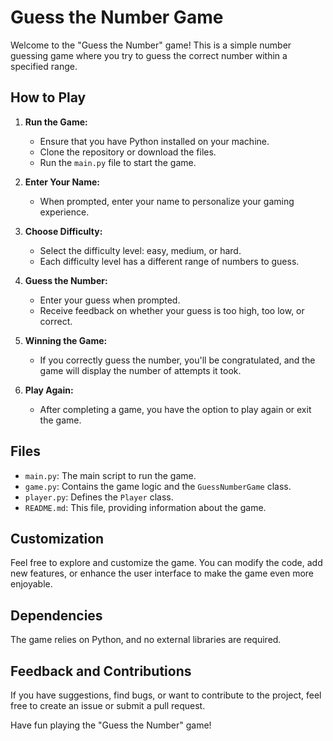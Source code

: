 # Guess the Number Game

Welcome to the "Guess the Number" game! This is a simple number guessing game where you try to guess the correct number within a specified range.

## How to Play

1. **Run the Game:**
   - Ensure that you have Python installed on your machine.
   - Clone the repository or download the files.
   - Run the `main.py` file to start the game.

2. **Enter Your Name:**
   - When prompted, enter your name to personalize your gaming experience.

3. **Choose Difficulty:**
   - Select the difficulty level: easy, medium, or hard.
   - Each difficulty level has a different range of numbers to guess.

4. **Guess the Number:**
   - Enter your guess when prompted.
   - Receive feedback on whether your guess is too high, too low, or correct.

5. **Winning the Game:**
   - If you correctly guess the number, you'll be congratulated, and the game will display the number of attempts it took.

6. **Play Again:**
   - After completing a game, you have the option to play again or exit the game.

## Files

- `main.py`: The main script to run the game.
- `game.py`: Contains the game logic and the `GuessNumberGame` class.
- `player.py`: Defines the `Player` class.
- `README.md`: This file, providing information about the game.

## Customization

Feel free to explore and customize the game. You can modify the code, add new features, or enhance the user interface to make the game even more enjoyable.

## Dependencies

The game relies on Python, and no external libraries are required.

## Feedback and Contributions

If you have suggestions, find bugs, or want to contribute to the project, feel free to create an issue or submit a pull request.

Have fun playing the "Guess the Number" game!
